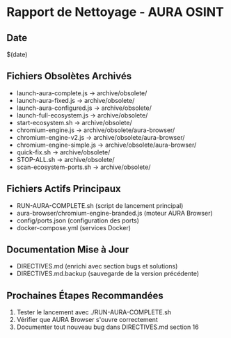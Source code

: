 # Rapport de Nettoyage - AURA OSINT

## Date
$(date)

## Fichiers Obsolètes Archivés
- launch-aura-complete.js → archive/obsolete/
- launch-aura-fixed.js → archive/obsolete/
- launch-aura-configured.js → archive/obsolete/
- launch-full-ecosystem.js → archive/obsolete/
- start-ecosystem.sh → archive/obsolete/
- chromium-engine.js → archive/obsolete/aura-browser/
- chromium-engine-v2.js → archive/obsolete/aura-browser/
- chromium-engine-simple.js → archive/obsolete/aura-browser/
- quick-fix.sh → archive/obsolete/
- STOP-ALL.sh → archive/obsolete/
- scan-ecosystem-ports.sh → archive/obsolete/

## Fichiers Actifs Principaux
- RUN-AURA-COMPLETE.sh (script de lancement principal)
- aura-browser/chromium-engine-branded.js (moteur AURA Browser)
- config/ports.json (configuration des ports)
- docker-compose.yml (services Docker)

## Documentation Mise à Jour
- DIRECTIVES.md (enrichi avec section bugs et solutions)
- DIRECTIVES.md.backup (sauvegarde de la version précédente)

## Prochaines Étapes Recommandées
1. Tester le lancement avec ./RUN-AURA-COMPLETE.sh
2. Vérifier que AURA Browser s'ouvre correctement
3. Documenter tout nouveau bug dans DIRECTIVES.md section 16
